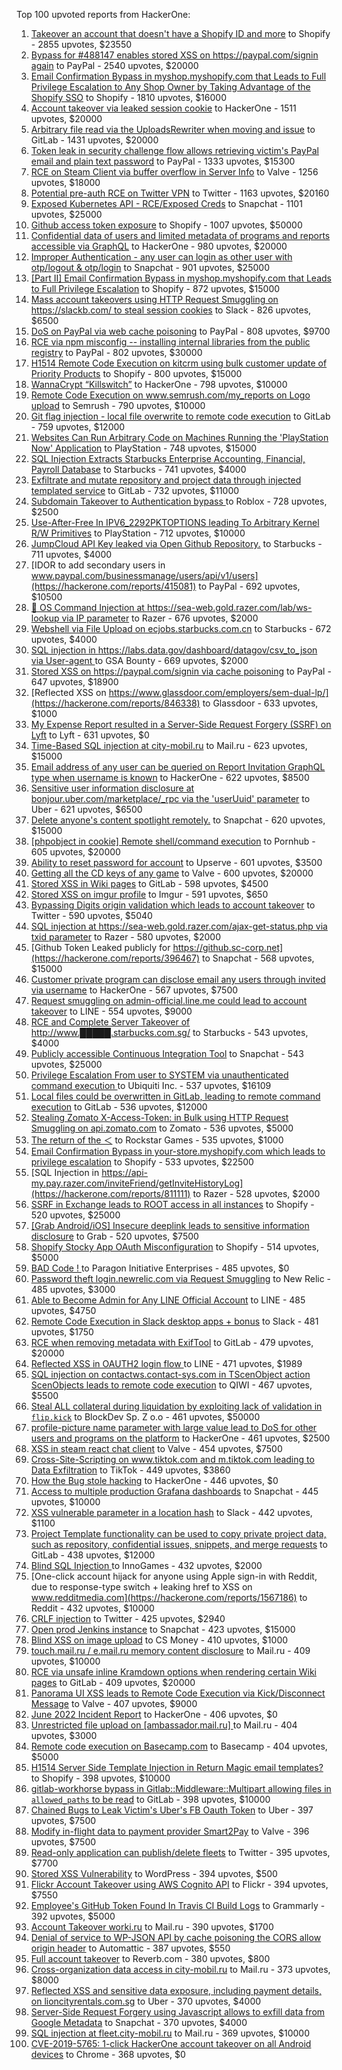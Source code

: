 Top 100 upvoted reports from HackerOne:

1. [Takeover an account that doesn't have a Shopify ID and more](https://hackerone.com/reports/867513) to Shopify - 2855 upvotes, $23550
2. [Bypass for #488147 enables stored XSS on https://paypal.com/signin again](https://hackerone.com/reports/510152) to PayPal - 2540 upvotes, $20000
3. [Email Confirmation Bypass in myshop.myshopify.com that Leads to Full Privilege Escalation to Any Shop Owner by Taking Advantage of the Shopify SSO](https://hackerone.com/reports/791775) to Shopify - 1810 upvotes, $16000
4. [Account takeover via leaked session cookie](https://hackerone.com/reports/745324) to HackerOne - 1511 upvotes, $20000
5. [Arbitrary file read via the UploadsRewriter when moving and issue](https://hackerone.com/reports/827052) to GitLab - 1431 upvotes, $20000
6. [Token leak in security challenge flow allows retrieving victim's PayPal email and plain text password](https://hackerone.com/reports/739737) to PayPal - 1333 upvotes, $15300
7. [RCE on Steam Client via buffer overflow in Server Info](https://hackerone.com/reports/470520) to Valve - 1256 upvotes, $18000
8. [Potential pre-auth RCE on Twitter VPN](https://hackerone.com/reports/591295) to Twitter - 1163 upvotes, $20160
9. [Exposed Kubernetes API - RCE/Exposed Creds](https://hackerone.com/reports/455645) to Snapchat - 1101 upvotes, $25000
10. [Github access token exposure](https://hackerone.com/reports/1087489) to Shopify - 1007 upvotes, $50000
11. [Confidential data of users and limited metadata of programs and reports accessible via GraphQL](https://hackerone.com/reports/489146) to HackerOne - 980 upvotes, $20000
12. [Improper Authentication - any user can login as other user with otp/logout & otp/login](https://hackerone.com/reports/921780) to Snapchat - 901 upvotes, $25000
13. [[Part II] Email Confirmation Bypass in myshop.myshopify.com that Leads to Full Privilege Escalation](https://hackerone.com/reports/796808) to Shopify - 872 upvotes, $15000
14. [Mass account takeovers using HTTP Request Smuggling on https://slackb.com/ to steal session cookies](https://hackerone.com/reports/737140) to Slack - 826 upvotes, $6500
15. [DoS on PayPal via web cache poisoning](https://hackerone.com/reports/622122) to PayPal - 808 upvotes, $9700
16. [RCE via npm misconfig -- installing internal libraries from the public registry](https://hackerone.com/reports/925585) to PayPal - 802 upvotes, $30000
17. [H1514 Remote Code Execution on kitcrm using bulk customer update of Priority Products](https://hackerone.com/reports/422944) to Shopify - 800 upvotes, $15000
18. [WannaCrypt “Killswitch”](https://hackerone.com/reports/228648) to HackerOne - 798 upvotes, $10000
19. [Remote Code Execution on www.semrush.com/my_reports on Logo upload](https://hackerone.com/reports/403417) to Semrush - 790 upvotes, $10000
20. [Git flag injection - local file overwrite to remote code execution](https://hackerone.com/reports/658013) to GitLab - 759 upvotes, $12000
21. [Websites Can Run Arbitrary Code on Machines Running the 'PlayStation Now' Application](https://hackerone.com/reports/873614) to PlayStation - 748 upvotes, $15000
22. [SQL Injection Extracts Starbucks Enterprise Accounting, Financial, Payroll Database](https://hackerone.com/reports/531051) to Starbucks - 741 upvotes, $4000
23. [Exfiltrate and mutate repository and project data through injected templated service](https://hackerone.com/reports/446585) to GitLab - 732 upvotes, $11000
24. [Subdomain Takeover to Authentication bypass ](https://hackerone.com/reports/335330) to Roblox - 728 upvotes, $2500
25. [Use-After-Free In IPV6_2292PKTOPTIONS leading To Arbitrary Kernel R/W Primitives](https://hackerone.com/reports/826026) to PlayStation - 712 upvotes, $10000
26. [JumpCloud API Key leaked via Open Github Repository.](https://hackerone.com/reports/716292) to Starbucks - 711 upvotes, $4000
27. [IDOR to add secondary users in www.paypal.com/businessmanage/users/api/v1/users](https://hackerone.com/reports/415081) to PayPal - 692 upvotes, $10500
28. [🐞 OS Command Injection at https://sea-web.gold.razer.com/lab/ws-lookup via IP parameter](https://hackerone.com/reports/821962) to Razer - 676 upvotes, $2000
29. [Webshell via File Upload on ecjobs.starbucks.com.cn](https://hackerone.com/reports/506646) to Starbucks - 672 upvotes, $4000
30. [SQL injection in https://labs.data.gov/dashboard/datagov/csv_to_json via User-agent ](https://hackerone.com/reports/297478) to GSA Bounty - 669 upvotes, $2000
31. [Stored XSS on https://paypal.com/signin via cache poisoning](https://hackerone.com/reports/488147) to PayPal - 647 upvotes, $18900
32. [Reflected XSS on https://www.glassdoor.com/employers/sem-dual-lp/](https://hackerone.com/reports/846338) to Glassdoor - 633 upvotes, $1000
33. [My Expense Report resulted in a Server-Side Request Forgery (SSRF) on Lyft](https://hackerone.com/reports/885975) to Lyft - 631 upvotes, $0
34. [Time-Based SQL injection at city-mobil.ru](https://hackerone.com/reports/868436) to Mail.ru - 623 upvotes, $15000
35. [Email address of any user can be queried on Report Invitation GraphQL type when username is known](https://hackerone.com/reports/792927) to HackerOne - 622 upvotes, $8500
36. [Sensitive user information disclosure at bonjour.uber.com/marketplace/_rpc via the 'userUuid' parameter](https://hackerone.com/reports/542340) to Uber - 621 upvotes, $6500
37. [Delete anyone's content spotlight remotely.](https://hackerone.com/reports/1819832) to Snapchat - 620 upvotes, $15000
38. [[phpobject in cookie] Remote shell/command execution](https://hackerone.com/reports/141956) to Pornhub - 605 upvotes, $20000
39. [Ability to reset password for account](https://hackerone.com/reports/322985) to Upserve  - 601 upvotes, $3500
40. [Getting all the CD keys of any game](https://hackerone.com/reports/391217) to Valve - 600 upvotes, $20000
41. [Stored XSS in Wiki pages](https://hackerone.com/reports/526325) to GitLab - 598 upvotes, $4500
42. [Stored XSS on imgur profile](https://hackerone.com/reports/484434) to Imgur - 591 upvotes, $650
43. [Bypassing Digits origin validation which leads to account takeover](https://hackerone.com/reports/129873) to Twitter - 590 upvotes, $5040
44. [SQL injection at https://sea-web.gold.razer.com/ajax-get-status.php via txid parameter](https://hackerone.com/reports/819738) to Razer - 580 upvotes, $2000
45. [Github Token Leaked publicly for https://github.sc-corp.net](https://hackerone.com/reports/396467) to Snapchat - 568 upvotes, $15000
46. [Customer private program can disclose email any users through invited via username](https://hackerone.com/reports/807448) to HackerOne - 567 upvotes, $7500
47. [Request smuggling on admin-official.line.me could lead to account takeover](https://hackerone.com/reports/740037) to LINE - 554 upvotes, $9000
48. [RCE and Complete Server Takeover of http://www.█████.starbucks.com.sg/](https://hackerone.com/reports/502758) to Starbucks - 543 upvotes, $4000
49. [Publicly accessible Continuous Integration Tool](https://hackerone.com/reports/313457) to Snapchat - 543 upvotes, $25000
50. [Privilege Escalation From user to SYSTEM via unauthenticated command execution ](https://hackerone.com/reports/544928) to Ubiquiti Inc. - 537 upvotes, $16109
51. [Local files could be overwritten in GitLab, leading to remote command execution](https://hackerone.com/reports/587854) to GitLab - 536 upvotes, $12000
52. [Stealing Zomato X-Access-Token: in Bulk using HTTP Request Smuggling on api.zomato.com](https://hackerone.com/reports/771666) to Zomato - 536 upvotes, $5000
53. [The return of the ＜](https://hackerone.com/reports/639684) to Rockstar Games - 535 upvotes, $1000
54. [Email Confirmation Bypass in your-store.myshopify.com which leads to privilege escalation](https://hackerone.com/reports/910300) to Shopify - 533 upvotes, $22500
55. [SQL Injection in https://api-my.pay.razer.com/inviteFriend/getInviteHistoryLog](https://hackerone.com/reports/811111) to Razer - 528 upvotes, $2000
56. [SSRF in Exchange leads to ROOT access in all instances](https://hackerone.com/reports/341876) to Shopify - 520 upvotes, $25000
57. [[Grab Android/iOS] Insecure deeplink leads to sensitive information disclosure](https://hackerone.com/reports/401793) to Grab - 520 upvotes, $7500
58. [Shopify Stocky App OAuth Misconfiguration](https://hackerone.com/reports/740989) to Shopify - 514 upvotes, $5000
59. [BAD Code ! ](https://hackerone.com/reports/180074) to Paragon Initiative Enterprises - 485 upvotes, $0
60. [Password theft login.newrelic.com via Request Smuggling](https://hackerone.com/reports/498052) to New Relic - 485 upvotes, $3000
61. [Able to Become Admin for Any LINE Official Account](https://hackerone.com/reports/698579) to LINE - 485 upvotes, $4750
62. [Remote Code Execution in Slack desktop apps + bonus](https://hackerone.com/reports/783877) to Slack - 481 upvotes, $1750
63. [RCE when removing metadata with ExifTool](https://hackerone.com/reports/1154542) to GitLab - 479 upvotes, $20000
64. [Reflected XSS in OAUTH2 login flow ](https://hackerone.com/reports/697099) to LINE - 471 upvotes, $1989
65. [SQL injection on contactws.contact-sys.com in TScenObject action ScenObjects leads to remote code execution](https://hackerone.com/reports/816254) to QIWI - 467 upvotes, $5500
66. [Steal ALL collateral during liquidation by exploiting lack of validation in `flip.kick`](https://hackerone.com/reports/684092) to BlockDev Sp. Z o.o - 461 upvotes, $50000
67. [profile-picture name parameter with large value lead to DoS for other users and programs on the platform](https://hackerone.com/reports/764434) to HackerOne - 461 upvotes, $2500
68. [XSS in steam react chat client](https://hackerone.com/reports/409850) to Valve - 454 upvotes, $7500
69. [Cross-Site-Scripting on www.tiktok.com and m.tiktok.com leading to Data Exfiltration](https://hackerone.com/reports/968082) to TikTok - 449 upvotes, $3860
70. [How the Bug stole hacking](https://hackerone.com/reports/762510) to HackerOne - 446 upvotes, $0
71. [Access to multiple production Grafana dashboards](https://hackerone.com/reports/663628) to Snapchat - 445 upvotes, $10000
72. [XSS vulnerable parameter in a location hash](https://hackerone.com/reports/146336) to Slack - 442 upvotes, $1100
73. [Project Template functionality can be used to copy private project data, such as repository, confidential issues, snippets, and merge requests](https://hackerone.com/reports/689314) to GitLab - 438 upvotes, $12000
74. [Blind SQL Injection ](https://hackerone.com/reports/758654) to InnoGames - 432 upvotes, $2000
75. [One-click account hijack for anyone using Apple sign-in with Reddit, due to response-type switch + leaking href to XSS on www.redditmedia.com](https://hackerone.com/reports/1567186) to Reddit - 432 upvotes, $10000
76. [CRLF injection](https://hackerone.com/reports/446271) to Twitter - 425 upvotes, $2940
77. [Open prod Jenkins instance](https://hackerone.com/reports/231460) to Snapchat - 423 upvotes, $15000
78. [Blind XSS on image upload](https://hackerone.com/reports/1010466) to CS Money - 410 upvotes, $1000
79. [touch.mail.ru / e.mail.ru memory content disclosure](https://hackerone.com/reports/513236) to Mail.ru - 409 upvotes, $10000
80. [RCE via unsafe inline Kramdown options when rendering certain Wiki pages](https://hackerone.com/reports/1125425) to GitLab - 409 upvotes, $20000
81. [Panorama UI XSS leads to Remote Code Execution via Kick/Disconnect Message](https://hackerone.com/reports/631956) to Valve - 407 upvotes, $9000
82. [June 2022 Incident Report](https://hackerone.com/reports/1622449) to HackerOne - 406 upvotes, $0
83. [Unrestricted file upload on [ambassador.mail.ru] ](https://hackerone.com/reports/854032) to Mail.ru - 404 upvotes, $3000
84. [Remote code execution on Basecamp.com](https://hackerone.com/reports/365271) to Basecamp - 404 upvotes, $5000
85. [H1514 Server Side Template Injection in Return Magic email templates?](https://hackerone.com/reports/423541) to Shopify - 398 upvotes, $10000
86. [gitlab-workhorse bypass in Gitlab::Middleware::Multipart allowing files in `allowed_paths` to be read](https://hackerone.com/reports/850447) to GitLab - 398 upvotes, $10000
87. [Chained Bugs to Leak Victim's Uber's FB Oauth Token](https://hackerone.com/reports/202781) to Uber - 397 upvotes, $7500
88. [Modify in-flight data to payment provider Smart2Pay](https://hackerone.com/reports/1295844) to Valve - 396 upvotes, $7500
89. [Read-only application can publish/delete fleets](https://hackerone.com/reports/1032468) to Twitter - 395 upvotes, $7700
90. [Stored XSS Vulnerability](https://hackerone.com/reports/643908) to WordPress - 394 upvotes, $500
91. [Flickr Account Takeover using AWS Cognito API](https://hackerone.com/reports/1342088) to Flickr - 394 upvotes, $7550
92. [Employee's GitHub Token Found In Travis CI Build Logs](https://hackerone.com/reports/496937) to Grammarly - 392 upvotes, $5000
93. [Account Takeover worki.ru](https://hackerone.com/reports/744662) to Mail.ru - 390 upvotes, $1700
94. [Denial of service to WP-JSON API by cache poisoning the CORS allow origin header](https://hackerone.com/reports/591302) to Automattic - 387 upvotes, $550
95. [Full account takeover](https://hackerone.com/reports/314808) to Reverb.com - 380 upvotes, $800
96. [Cross-organization data access in city-mobil.ru](https://hackerone.com/reports/863983) to Mail.ru - 373 upvotes, $8000
97. [Reflected XSS and sensitive data exposure, including payment details, on lioncityrentals.com.sg](https://hackerone.com/reports/340431) to Uber - 370 upvotes, $4000
98. [Server-Side Request Forgery using Javascript allows to exfill data from Google Metadata](https://hackerone.com/reports/530974) to Snapchat - 370 upvotes, $4000
99. [SQL injection at fleet.city-mobil.ru](https://hackerone.com/reports/881901) to Mail.ru - 369 upvotes, $10000
100. [CVE-2019-5765: 1-click HackerOne account takeover on all Android devices](https://hackerone.com/reports/563870) to Chrome - 368 upvotes, $0
